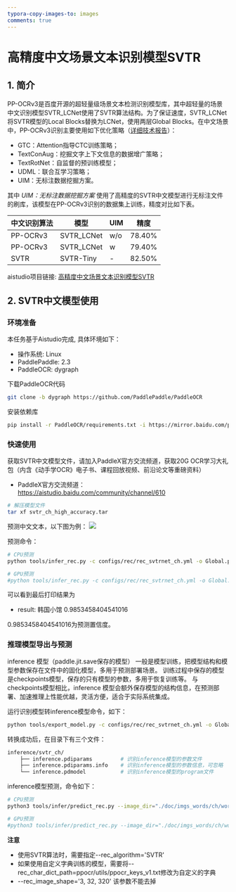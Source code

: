 ```yaml
---
typora-copy-images-to: images
comments: true
---
```


# 高精度中文场景文本识别模型SVTR
## 1. 简介
PP-OCRv3是百度开源的超轻量级场景文本检测识别模型库，其中超轻量的场景中文识别模型SVTR_LCNet使用了SVTR算法结构。为了保证速度，SVTR_LCNet将SVTR模型的Local Blocks替换为LCNet，使用两层Global Blocks。在中文场景中，PP-OCRv3识别主要使用如下优化策略（[详细技术报告](../doc/doc_ch/PP-OCRv3_introduction.md)）：

- GTC：Attention指导CTC训练策略；
- TextConAug：挖掘文字上下文信息的数据增广策略；
- TextRotNet：自监督的预训练模型；
- UDML：联合互学习策略；
- UIM：无标注数据挖掘方案。

其中 *UIM：无标注数据挖掘方案* 使用了高精度的SVTR中文模型进行无标注文件的刷库，该模型在PP-OCRv3识别的数据集上训练，精度对比如下表。

|中文识别算法|模型|UIM|精度|
| --- | --- | --- |--- |
|PP-OCRv3|SVTR_LCNet| w/o |78.40%|
|PP-OCRv3|SVTR_LCNet| w |79.40%|
|SVTR|SVTR-Tiny|-|82.50%|

aistudio项目链接: [高精度中文场景文本识别模型SVTR](https://aistudio.baidu.com/aistudio/projectdetail/4263032)

## 2. SVTR中文模型使用
### 环境准备
本任务基于Aistudio完成, 具体环境如下：

- 操作系统: Linux
- PaddlePaddle: 2.3
- PaddleOCR: dygraph

下载PaddleOCR代码
```bash
git clone -b dygraph https://github.com/PaddlePaddle/PaddleOCR
```

安装依赖库
```bash
pip install -r PaddleOCR/requirements.txt -i https://mirror.baidu.com/pypi/simple
```

### 快速使用
获取SVTR中文模型文件，请加入PaddleX官方交流频道，获取20G OCR学习大礼包（内含《动手学OCR》电子书、课程回放视频、前沿论文等重磅资料）

- PaddleX官方交流频道：https://aistudio.baidu.com/community/channel/610

```bash
# 解压模型文件
tar xf svtr_ch_high_accuracy.tar
```

预测中文文本，以下图为例：
![](../doc/imgs_words/ch/word_1.jpg)

预测命令：

```bash
# CPU预测
python tools/infer_rec.py -c configs/rec/rec_svtrnet_ch.yml -o Global.pretrained_model=./svtr_ch_high_accuracy/best_accuracy Global.infer_img=./doc/imgs_words/ch/word_1.jpg Global.use_gpu=False

# GPU预测
#python tools/infer_rec.py -c configs/rec/rec_svtrnet_ch.yml -o Global.pretrained_model=./svtr_ch_high_accuracy/best_accuracy Global.infer_img=./doc/imgs_words/ch/word_1.jpg Global.use_gpu=True
```

可以看到最后打印结果为

- result: 韩国小馆    0.9853458404541016

0.9853458404541016为预测置信度。

### 推理模型导出与预测
inference 模型（paddle.jit.save保存的模型） 一般是模型训练，把模型结构和模型参数保存在文件中的固化模型，多用于预测部署场景。 训练过程中保存的模型是checkpoints模型，保存的只有模型的参数，多用于恢复训练等。 与checkpoints模型相比，inference 模型会额外保存模型的结构信息，在预测部署、加速推理上性能优越，灵活方便，适合于实际系统集成。

运行识别模型转inference模型命令，如下：
```bash
python tools/export_model.py -c configs/rec/rec_svtrnet_ch.yml -o Global.pretrained_model=./svtr_ch_high_accuracy/best_accuracy Global.save_inference_dir=./inference/svtr_ch
```

转换成功后，在目录下有三个文件：
```bash
inference/svtr_ch/
    ├── inference.pdiparams         # 识别inference模型的参数文件
    ├── inference.pdiparams.info    # 识别inference模型的参数信息，可忽略
    └── inference.pdmodel           # 识别inference模型的program文件
```

inference模型预测，命令如下：

```bash
# CPU预测
python3 tools/infer/predict_rec.py --image_dir="./doc/imgs_words/ch/word_1.jpg" --rec_algorithm='SVTR' --rec_model_dir=./inference/svtr_ch/ --rec_image_shape='3, 32, 320'  --rec_char_dict_path=ppocr/utils/ppocr_keys_v1.txt --use_gpu=False

# GPU预测
#python3 tools/infer/predict_rec.py --image_dir="./doc/imgs_words/ch/word_1.jpg" --rec_algorithm='SVTR' --rec_model_dir=./inference/svtr_ch/ --rec_image_shape='3, 32, 320'  --rec_char_dict_path=ppocr/utils/ppocr_keys_v1.txt --use_gpu=True
```

**注意**

- 使用SVTR算法时，需要指定--rec_algorithm='SVTR'
- 如果使用自定义字典训练的模型，需要将--rec_char_dict_path=ppocr/utils/ppocr_keys_v1.txt修改为自定义的字典
- --rec_image_shape='3, 32, 320' 该参数不能去掉
